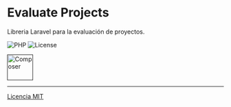 # Evaluate Projects

Libreria Laravel para la evaluación de proyectos.

![PHP](https://img.shields.io/badge/PHP-v7.3.25-blue)
![License](https://img.shields.io/badge/License-MIT-green)

<p align="left">
  <a href="" target="_blank"><img src="https://gist.githubusercontent.com/laloinsane/75d18360a31a64277ab5f871f3aa5cdb/raw/09cafaa2cc871e34b8ecf54eee0d04ac3df03677/composer-badge.png" alt="Composer" height="60"></a>
</p>

---

[Licencia MIT]()